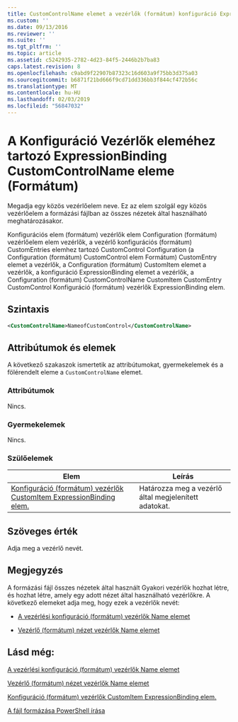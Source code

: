 ```yaml
---
title: CustomControlName elemet a vezérlők (formátum) konfiguráció ExpressionBinding |} A Microsoft Docs
ms.custom: ''
ms.date: 09/13/2016
ms.reviewer: ''
ms.suite: ''
ms.tgt_pltfrm: ''
ms.topic: article
ms.assetid: c5242935-2782-4d23-84f5-2446b2b7ba83
caps.latest.revision: 8
ms.openlocfilehash: c9abd9f22907b87323c16d603a9f75bb3d375a03
ms.sourcegitcommit: b6871f21bd666f9cd71dd336bb3f844cf472b56c
ms.translationtype: MT
ms.contentlocale: hu-HU
ms.lasthandoff: 02/03/2019
ms.locfileid: "56847032"
---
```

# <a name="customcontrolname-element-for-expressionbinding-for-controls-for-configuration-format"></a>A Konfiguráció Vezérlők eleméhez tartozó ExpressionBinding CustomControlName eleme (Formátum)

Megadja egy közös vezérlőelem neve. Ez az elem szolgál egy közös vezérlőelem a formázási fájlban az összes nézetek által használható meghatározásakor.

Konfigurációs elem (formátum) vezérlők elem Configuration (formátum) vezérlőelem elem vezérlők, a vezérlő konfigurációs (formátum) CustomEntries elemhez tartozó CustomControl Configuration (a Configuration (formátum) CustomControl elem Formátum) CustomEntry elemet a vezérlők, a Configuration (formátum) CustomItem elemet a vezérlők, a konfiguráció ExpressionBinding elemet a vezérlők, a Configuration (formátum) CustomControlName CustomItem CustomEntry CustomControl Konfiguráció (formátum) vezérlők ExpressionBinding elem.

## <a name="syntax"></a>Szintaxis

```xml
<CustomControlName>NameofCustomControl</CustomControlName>
```

## <a name="attributes-and-elements"></a>Attribútumok és elemek

A következő szakaszok ismertetik az attribútumokat, gyermekelemek és a fölérendelt eleme a `CustomControlName` elemet.

### <a name="attributes"></a>Attribútumok

Nincs.

### <a name="child-elements"></a>Gyermekelemek

Nincs.

### <a name="parent-elements"></a>Szülőelemek

|Elem|Leírás|
|-------------|-----------------|
|[Konfiguráció (formátum) vezérlők CustomItem ExpressionBinding elem.](./expressionbinding-element-for-customitem-for-controls-for-configuration-format.md)|Határozza meg a vezérlő által megjelenített adatokat.|

## <a name="text-value"></a>Szöveges érték

Adja meg a vezérlő nevét.

## <a name="remarks"></a>Megjegyzés

A formázási fájl összes nézetek által használt Gyakori vezérlők hozhat létre, és hozhat létre, amely egy adott nézet által használható vezérlőkre. A következő elemeket adja meg, hogy ezek a vezérlők nevét:

- [A vezérlési konfiguráció (formátum) vezérlők Name elemet](./name-element-for-control-for-controls-for-configuration-format.md)

- [Vezérlő (formátum) nézet vezérlők Name elemet](./name-element-for-control-for-controls-for-view-format.md)

## <a name="see-also"></a>Lásd még:

[A vezérlési konfiguráció (formátum) vezérlők Name elemet](./name-element-for-control-for-controls-for-configuration-format.md)

[Vezérlő (formátum) nézet vezérlők Name elemet](./name-element-for-control-for-controls-for-view-format.md)

[Konfiguráció (formátum) vezérlők CustomItem ExpressionBinding elem.](./expressionbinding-element-for-customitem-for-controls-for-configuration-format.md)

[A fájl formázása PowerShell írása](./writing-a-powershell-formatting-file.md)
